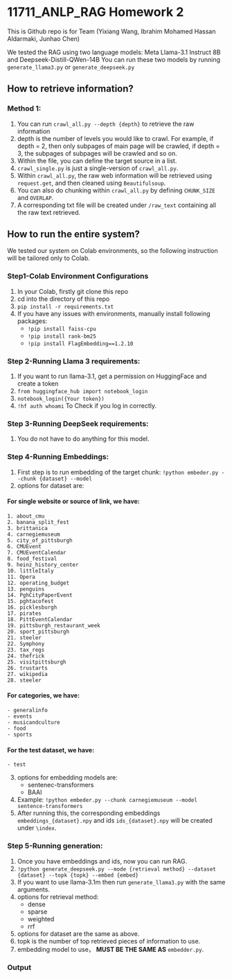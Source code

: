 # 11711_ANLP_RAG Homework 2

This is Github repo is for Team (Yixiang Wang, Ibrahim Mohamed Hassan Aldarmaki, Junhao Chen) 


We tested the RAG using two language models: Meta Llama-3.1 Instruct 8B and Deepseek-Distill-QWen-14B 
You can run these two models by running ```generate_llama3.py``` or ```generate_deepseek.py```

## How to retrieve information? 
### Method 1: 
1. You can run ```crawl_all.py --depth {depth}``` to retrieve the raw information
2. depth is the number of levels you would like to crawl. For example, if depth = 2, then only subpages of main page will be crawled, if depth = 3, the subpages of subpages will be crawled and so on. 
3. Within the file, you can define the target source in a list. 
4. ```crawl_single.py``` is just a single-version of ```crawl_all.py```. 
5. Within ```crawl_all.py```, the raw web information will be retrieved using ```request.get```, and then cleaned using ```Beautifulsoup```. 
6. You can also do chunking within ```crawl_all.py``` by defining ```CHUNK_SIZE``` and ```OVERLAP```. 
7. A corresponding txt file will be created under ```/raw_text``` containing all the raw text retrieved. 


## How to run the entire system?
We tested our system on Colab environments, so the following instruction will be tailored only to Colab. 

### Step1-Colab Environment Configurations
1. In your Colab, firstly git clone this repo
2. cd into the directory of this repo
3. ```pip install -r requirements.txt```
4. If you have any issues with environments, manually install following packages:
    - ```!pip install faiss-cpu```
    - ```!pip install rank-bm25```
    - ```!pip install FlagEmbedding==1.2.10```

### Step 2-Running Llama 3 requirements:
1. If you want to run llama-3.1, get a permission on HuggingFace and create a token
2. ```from huggingface_hub import notebook_login```
3. ```notebook_login({Your token})```
4. ```!hf auth whoami``` To Check if you log in correctly. 

### Step 3-Running DeepSeek requirements: 
1. You do not have to do anything for this model. 

### Step 4-Running Embeddings:
1. First step is to run embedding of the target chunk: ```!python embeder.py --chunk {dataset} --model```
2. options for dataset are:
#### For single website or source of link, we have: 
    1. about_cmu
    2. banana_split_fest
    3. brittanica
    4. carnegiemuseum
    5. city_of_pittsburgh
    6. CMUEvent
    7. CMUEventCalendar
    8. food_festival
    9. heinz_history_center
    10. littleItaly
    11. Opera
    12. operating_budget
    13. penguins
    14. PghCityPaperEvent
    15. pghtacofest
    16. picklesburgh
    17. pirates
    18. PittEventCalendar
    19. pittsburgh_restaurant_week
    20. sport_pittsburgh
    21. steeler
    22. Symphony
    23. tax_regs
    24. thefrick
    25. visitpittsburgh
    26. trustarts
    27. wikipedia
    28. steeler
#### For categories, we have:
    - generalinfo
    - events
    - musicandculture
    - food
    - sports
#### For the test dataset, we have:
    - test
3. options for embedding models are: 
    - sentenec-transformers
    - BAAI  
4. Example: ```!python embeder.py --chunk carnegiemuseum --model sentence-transformers```
5. After running this, the corresponding embeddings ```embeddings_{dataset}.npy``` and ids ```ids_{dataset}.npy``` will be created under ```\index```. 

### Step 5-Running generation:
1. Once you have embeddings and ids, now you can run RAG. 
2. ```!python generate_deepseek.py --mode {retrieval method} --dataset {dataset} --topk {topk} --embed {embed}```
3. If you want to use llama-3.1m then run ```generate_llama3.py``` with the same arguments. 
4. options for retrieval method:
    - dense
    - sparse
    - weighted
    - rrf
5. options for dataset are the same as above. 
6. topk is the number of top retrieved pieces of information to use. 
7. embedding model to use， **MUST BE THE SAME AS** ```embedder.py```.

### Output
